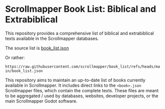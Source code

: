 # Scrollmapper Book List: Biblical and Extrabiblical

This repository provides a comprehensive list of biblical and extrabiblical texts available in the Scrollmapper databases.

The source list is [book_list.json](https://raw.githubusercontent.com/scrollmapper/book_list/refs/heads/main/book_list.json)

Or rather:

`
https://raw.githubusercontent.com/scrollmapper/book_list/refs/heads/main/book_list.json
`

This repository aims to maintain an up-to-date list of books currently available in Scrollmapper. It includes direct links to the `<book>.json` Scrollmapper files, which contain the complete texts. These files are meant to be aggregated / used by databases, websites, developer projects, or the main Scrollmapper Godot software.
